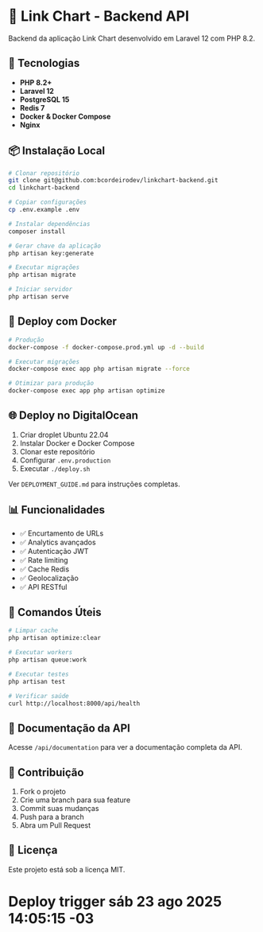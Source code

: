 # 🔗 Link Chart - Backend API

Backend da aplicação Link Chart desenvolvido em Laravel 12 com PHP 8.2.

## 🚀 Tecnologias

- **PHP 8.2+**
- **Laravel 12**
- **PostgreSQL 15**
- **Redis 7**
- **Docker & Docker Compose**
- **Nginx**

## 📦 Instalação Local

```bash
# Clonar repositório
git clone git@github.com:bcordeirodev/linkchart-backend.git
cd linkchart-backend

# Copiar configurações
cp .env.example .env

# Instalar dependências
composer install

# Gerar chave da aplicação
php artisan key:generate

# Executar migrações
php artisan migrate

# Iniciar servidor
php artisan serve
```

## 🐳 Deploy com Docker

```bash
# Produção
docker-compose -f docker-compose.prod.yml up -d --build

# Executar migrações
docker-compose exec app php artisan migrate --force

# Otimizar para produção
docker-compose exec app php artisan optimize
```

## 🌐 Deploy no DigitalOcean

1. Criar droplet Ubuntu 22.04
2. Instalar Docker e Docker Compose
3. Clonar este repositório
4. Configurar `.env.production`
5. Executar `./deploy.sh`

Ver `DEPLOYMENT_GUIDE.md` para instruções completas.

## 📊 Funcionalidades

- ✅ Encurtamento de URLs
- ✅ Analytics avançados
- ✅ Autenticação JWT
- ✅ Rate limiting
- ✅ Cache Redis
- ✅ Geolocalização
- ✅ API RESTful

## 🔧 Comandos Úteis

```bash
# Limpar cache
php artisan optimize:clear

# Executar workers
php artisan queue:work

# Executar testes
php artisan test

# Verificar saúde
curl http://localhost:8000/api/health
```

## 📝 Documentação da API

Acesse `/api/documentation` para ver a documentação completa da API.

## 🤝 Contribuição

1. Fork o projeto
2. Crie uma branch para sua feature
3. Commit suas mudanças
4. Push para a branch
5. Abra um Pull Request

## 📄 Licença

Este projeto está sob a licença MIT.
# Deploy trigger sáb 23 ago 2025 14:05:15 -03
